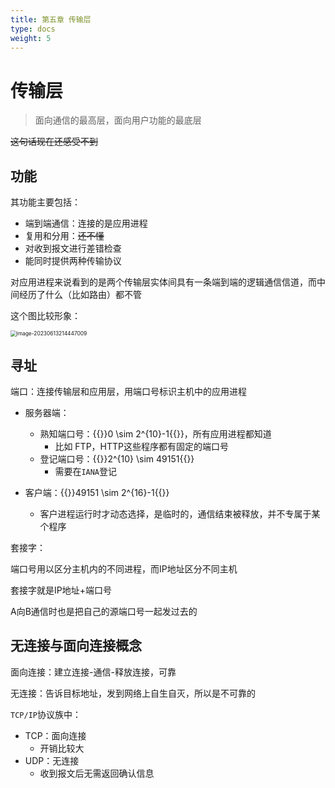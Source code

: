 ```yaml
---
title: 第五章 传输层
type: docs
weight: 5
---
```


# 传输层

> 面向通信的最高层，面向用户功能的最底层

~~这句话现在还感受不到~~

## 功能

其功能主要包括：

- 端到端通信：连接的是应用进程
- 复用和分用：~~还不懂~~
- 对收到报文进行差错检查
- 能同时提供两种传输协议

对应用进程来说看到的是两个传输层实体间具有一条端到端的逻辑通信信道，而中间经历了什么（比如路由）都不管

这个图比较形象：

<img src="https://cdn.jsdelivr.net/gh/zvictorliu/typoraPics@main/img/image-20230613214447009.png" alt="image-20230613214447009" style="zoom:60%;" />

## 寻址

端口：连接传输层和应用层，用端口号标识主机中的应用进程

- 服务器端：
  - 熟知端口号：{{<katex>}}0 \sim 2^{10}-1{{</katex>}}，所有应用进程都知道
    - 比如 FTP，HTTP这些程序都有固定的端口号
  - 登记端口号：{{<katex>}}2^{10} \sim 49151{{</katex>}}
    - 需要在`IANA`登记

- 客户端：{{<katex>}}49151 \sim 2^{16}-1{{</katex>}}
  - 客户进程运行时才动态选择，是临时的，通信结束被释放，并不专属于某个程序



套接字：

端口号用以区分主机内的不同进程，而IP地址区分不同主机

套接字就是IP地址+端口号

A向B通信时也是把自己的源端口号一起发过去的

## 无连接与面向连接概念

面向连接：建立连接-通信-释放连接，可靠

无连接：告诉目标地址，发到网络上自生自灭，所以是不可靠的

`TCP/IP`协议族中：

- TCP：面向连接
  - 开销比较大
- UDP：无连接
  - 收到报文后无需返回确认信息